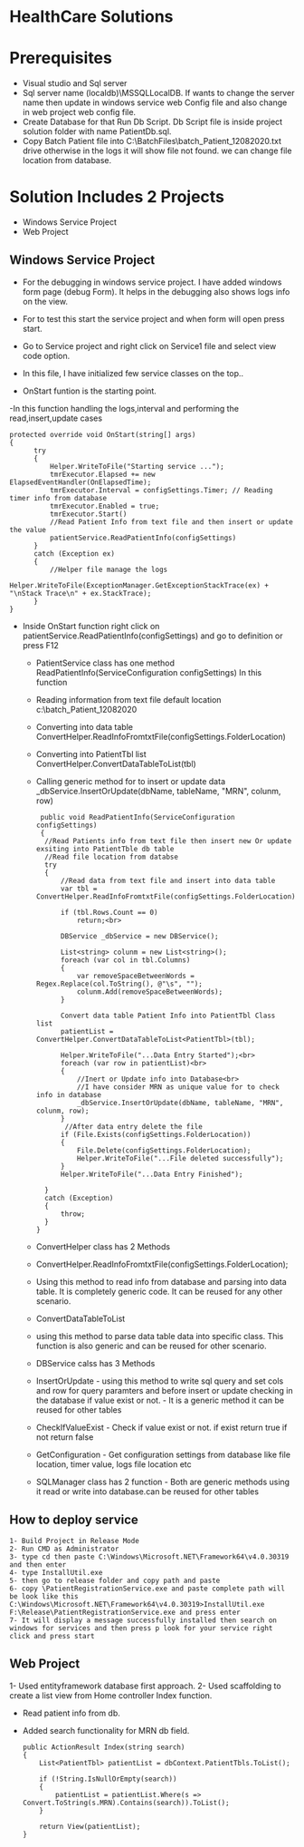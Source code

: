 # HealthCare Solutions

# Prerequisites

- Visual studio and Sql server
- Sql server name (localdb)\MSSQLLocalDB. If wants to change the server name then update in windows service web Config file and also change in web project web config file.
- Create Database for that Run Db Script. Db Script file is inside project solution folder with name PatientDb.sql.
- Copy Batch Patient file into C:\BatchFiles\batch_Patient_12082020.txt drive otherwise in the logs it will show file not found. we can change file location from database.


# Solution Includes 2 Projects

- Windows Service Project
- Web Project

## Windows Service Project
   
   - For the debugging in windows service project. I have added windows form page (debug Form). It helps in the debugging also shows logs info on the view.
   - For to test this start the service project and when form will open press start.
  
   - Go to Service project and right click on Service1 file and select view code option.
   - In this file, I have initialized few service classes on the top..
   - OnStart funtion is the starting point. 
   
   -In this function handling the logs,interval and performing the read,insert,update cases
   
    protected override void OnStart(string[] args)
    {
          try
          {
              Helper.WriteToFile("Starting service ...");
              tmrExecutor.Elapsed += new ElapsedEventHandler(OnElapsedTime);
              tmrExecutor.Interval = configSettings.Timer; // Reading timer info from database
              tmrExecutor.Enabled = true;
              tmrExecutor.Start()
              //Read Patient Info from text file and then insert or update the value
              patientService.ReadPatientInfo(configSettings)
          }
          catch (Exception ex)
          {
              //Helper file manage the logs
              Helper.WriteToFile(ExceptionManager.GetExceptionStackTrace(ex) + "\nStack Trace\n" + ex.StackTrace);
          }
    }
  
  - Inside OnStart function right click on patientService.ReadPatientInfo(configSettings) and go to definition or press F12
   
    - PatientService class has one method  ReadPatientInfo(ServiceConfiguration configSettings)
     In this function
    - Reading information from text file default location c:\batch_Patient_12082020
    - Converting into data table ConvertHelper.ReadInfoFromtxtFile(configSettings.FolderLocation)
    - Converting into PatientTbl list ConvertHelper.ConvertDataTableToList<PatientTbl>(tbl)
    - Calling generic method for to insert or update data _dbService.InsertOrUpdate(dbName, tableName, "MRN", colunm, row)
    
       
           public void ReadPatientInfo(ServiceConfiguration configSettings)
           {
            //Read Patients info from text file then insert new Or update exsiting into PatientTble db table
            //Read file location from databse
            try
            {
                //Read data from text file and insert into data table
                var tbl = ConvertHelper.ReadInfoFromtxtFile(configSettings.FolderLocation);

                if (tbl.Rows.Count == 0)
                    return;<br>

                DBService _dbService = new DBService();

                List<string> colunm = new List<string>();
                foreach (var col in tbl.Columns)
                {
                    var removeSpaceBetweenWords = Regex.Replace(col.ToString(), @"\s", "");
                    colunm.Add(removeSpaceBetweenWords);
                }

                Convert data table Patient Info into PatientTbl Class list
                patientList = ConvertHelper.ConvertDataTableToList<PatientTbl>(tbl);

                Helper.WriteToFile("...Data Entry Started");<br>
                foreach (var row in patientList)<br>
                {
                    //Inert or Update info into Database<br>
                    //I have consider MRN as unique value for to check info in database
                    _dbService.InsertOrUpdate(dbName, tableName, "MRN", colunm, row);
                }
                 //After data entry delete the file
                if (File.Exists(configSettings.FolderLocation))
                {
                    File.Delete(configSettings.FolderLocation);
                    Helper.WriteToFile("...File deleted successfully");
                }
                Helper.WriteToFile("...Data Entry Finished");

            }
            catch (Exception)
            {
                throw;
            }
          }
        
     - ConvertHelper class has 2 Methods
       
      - ConvertHelper.ReadInfoFromtxtFile(configSettings.FolderLocation);
       - Using this method to read info from database and parsing into data table. It is completely generic code. It can be reused for any other scenario.
            
      - ConvertDataTableToList
       - using this method to parse data table data into specific class. This function is also generic and can be reused for other scenario.
        
      - DBService calss has 3 Methods
       - InsertOrUpdate
        - using this method to write sql query and set cols and row for query paramters and before insert or update checking in the database if value exist or not.
        - It is a generic method it can be reused for other tables
             
       - CheckIfValueExist 
        - Check if value exist or not. if exist return true if not return false
             
       - GetConfiguration
        - Get configuration settings from database like file location, timer value, logs file location etc
         
       - SQLManager class has 2 function
        - Both are generic methods using it read or write into database.can be reused for other tables
           
 ## How to deploy service
 
    1- Build Project in Release Mode
    2- Run CMD as Administrator
    3- type cd then paste C:\Windows\Microsoft.NET\Framework64\v4.0.30319 and then enter
    4- type InstallUtil.exe
    5- then go to release folder and copy path and paste
    6- copy \PatientRegistrationService.exe and paste complete path will be look like this
    C:\Windows\Microsoft.NET\Framework64\v4.0.30319>InstallUtil.exe F:\Release\PatientRegistrationService.exe and press enter
    7- It will display a message successfully installed then search on windows for services and then press p look for your service right click and press start 




## Web Project
1- Used entityframework database first approach.
2- Used scaffolding to create a list view from Home controller Index function.
  - Read patient info from db.
  - Added search functionality for MRN db field.
   
        public ActionResult Index(string search)
        {
            List<PatientTbl> patientList = dbContext.PatientTbls.ToList();

            if (!String.IsNullOrEmpty(search))
            {
                patientList = patientList.Where(s => Convert.ToString(s.MRN).Contains(search)).ToList();
            }

            return View(patientList);
        }


